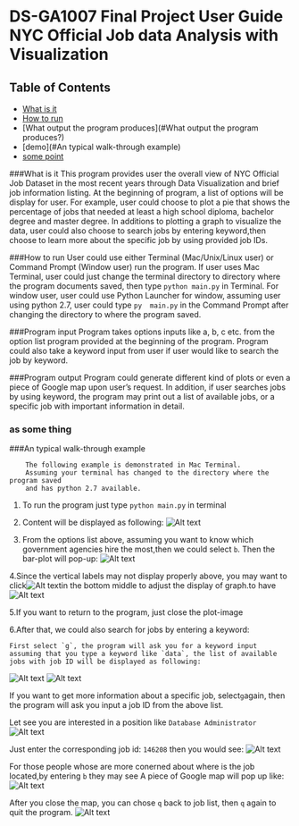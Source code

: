 DS-GA1007 Final Project User Guide
NYC Official Job data Analysis with Visualization 
======================

## Table of Contents
* [What is it](#what-is-it)
* [How to run](#how-to-tun)
* [What output the program produces](#What output the program produces?)
* [demo](#An typical walk-through example)
* [some point](#as-some-thing)

###What is it 
This program provides user the overall view of NYC Official Job Dataset in the most recent years through Data Visualization and brief job information listing. 
At the beginning of program, a list of options will be display for user. For example, user could choose to plot a pie that shows the percentage of jobs that needed at least a high school diploma, bachelor degree and master degree. In additions to plotting a graph to visualize the data, user could also choose to search jobs by entering keyword,then choose to learn more about the specific job by using provided job IDs.


###How to run
User could use either Terminal (Mac/Unix/Linux user) or Command Prompt (Window user) run the program. If user uses Mac Terminal, user could just change the terminal directory to directory where the program documents saved, then type ```python main.py``` in Terminal. For window user, user could use Python Launcher for window, assuming user using python 2.7, user could type ```py  main.py``` in the Command Prompt after changing the directory to where the program saved. 

###Program input
Program takes options inputs like a, b, c etc. from the option list program provided at the beginning of the program. Program could also take a keyword input from user if user would like to search the job by keyword. 

###Program output
Program could generate different kind of plots or even a piece of Google map upon user’s request. In addition, if user searches jobs by using keyword, the program may print out a list of available jobs, or a specific job with important information in detail. 

### as some thing

###An typical walk-through example
```
	The following example is demonstrated in Mac Terminal.
	Assuming your terminal has changed to the directory where the program saved
	and has python 2.7 available.
```
1.	To run the program just type `python main.py` in terminal
2.	Content will be displayed as following: 
![Alt text](elements/1.jpg)

3.	From the options list above, assuming you want to know which government agencies hire the most,then we could select `b`. Then the bar-plot will pop-up: 
![Alt text](elements/2.jpg)

4.Since the vertical labels may not display properly above, you may want to click![Alt text](elements/3.jpg)in the bottom middle to adjust the display of graph.to have![Alt text](elements/4.jpg)   

5.If you want to return to the program, just close the plot-image

6.After that, we could also search for jobs by entering a keyword:

	First select `g`, the program will ask you for a keyword input 
	assuming that you type a keyword like `data`, the list of available jobs with job ID will be displayed as following:
![Alt text](elements/5.jpg)
![Alt text](elements/6.jpg)

If you want to get more information about a specific job, select`g`again,
then the program will ask you input a job ID from the above list. 

Let see you are interested in a position like `Database Administrator`
![Alt text](elements/7.jpg) 

Just enter the corresponding job id: `146208`
then you would see:
![Alt text](elements/8.jpg) 

For those people whose are more conerned about where is the job located,by entering `b`
they may see A piece of Google map will pop up like:
![Alt text](elements/9.jpg) 

After you close the map, you can chose `q` back to job list, then `q` again to quit the program. 
![Alt text](elements/10.jpg) 

